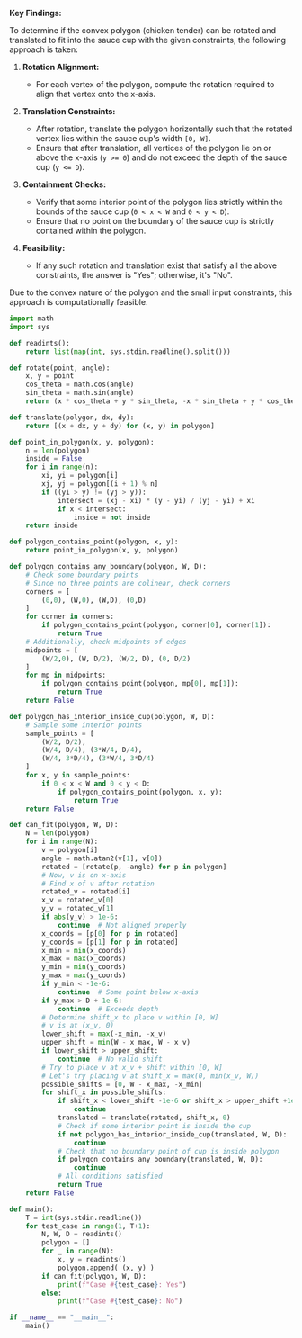 **Key Findings:**

To determine if the convex polygon (chicken tender) can be rotated and translated to fit into the sauce cup with the given constraints, the following approach is taken:

1. **Rotation Alignment:**
   - For each vertex of the polygon, compute the rotation required to align that vertex onto the x-axis.
   
2. **Translation Constraints:**
   - After rotation, translate the polygon horizontally such that the rotated vertex lies within the sauce cup's width `[0, W]`.
   - Ensure that after translation, all vertices of the polygon lie on or above the x-axis (`y >= 0`) and do not exceed the depth of the sauce cup (`y <= D`).
   
3. **Containment Checks:**
   - Verify that some interior point of the polygon lies strictly within the bounds of the sauce cup (`0 < x < W` and `0 < y < D`).
   - Ensure that no point on the boundary of the sauce cup is strictly contained within the polygon.
   
4. **Feasibility:**
   - If any such rotation and translation exist that satisfy all the above constraints, the answer is "Yes"; otherwise, it's "No".

Due to the convex nature of the polygon and the small input constraints, this approach is computationally feasible.

```python
import math
import sys

def readints():
    return list(map(int, sys.stdin.readline().split()))

def rotate(point, angle):
    x, y = point
    cos_theta = math.cos(angle)
    sin_theta = math.sin(angle)
    return (x * cos_theta + y * sin_theta, -x * sin_theta + y * cos_theta)

def translate(polygon, dx, dy):
    return [(x + dx, y + dy) for (x, y) in polygon]

def point_in_polygon(x, y, polygon):
    n = len(polygon)
    inside = False
    for i in range(n):
        xi, yi = polygon[i]
        xj, yj = polygon[(i + 1) % n]
        if ((yi > y) != (yj > y)):
            intersect = (xj - xi) * (y - yi) / (yj - yi) + xi
            if x < intersect:
                inside = not inside
    return inside

def polygon_contains_point(polygon, x, y):
    return point_in_polygon(x, y, polygon)

def polygon_contains_any_boundary(polygon, W, D):
    # Check some boundary points
    # Since no three points are colinear, check corners
    corners = [
        (0,0), (W,0), (W,D), (0,D)
    ]
    for corner in corners:
        if polygon_contains_point(polygon, corner[0], corner[1]):
            return True
    # Additionally, check midpoints of edges
    midpoints = [
        (W/2,0), (W, D/2), (W/2, D), (0, D/2)
    ]
    for mp in midpoints:
        if polygon_contains_point(polygon, mp[0], mp[1]):
            return True
    return False

def polygon_has_interior_inside_cup(polygon, W, D):
    # Sample some interior points
    sample_points = [
        (W/2, D/2),
        (W/4, D/4), (3*W/4, D/4),
        (W/4, 3*D/4), (3*W/4, 3*D/4)
    ]
    for x, y in sample_points:
        if 0 < x < W and 0 < y < D:
            if polygon_contains_point(polygon, x, y):
                return True
    return False

def can_fit(polygon, W, D):
    N = len(polygon)
    for i in range(N):
        v = polygon[i]
        angle = math.atan2(v[1], v[0])
        rotated = [rotate(p, -angle) for p in polygon]
        # Now, v is on x-axis
        # Find x of v after rotation
        rotated_v = rotated[i]
        x_v = rotated_v[0]
        y_v = rotated_v[1]
        if abs(y_v) > 1e-6:
            continue  # Not aligned properly
        x_coords = [p[0] for p in rotated]
        y_coords = [p[1] for p in rotated]
        x_min = min(x_coords)
        x_max = max(x_coords)
        y_min = min(y_coords)
        y_max = max(y_coords)
        if y_min < -1e-6:
            continue  # Some point below x-axis
        if y_max > D + 1e-6:
            continue  # Exceeds depth
        # Determine shift_x to place v within [0, W]
        # v is at (x_v, 0)
        lower_shift = max(-x_min, -x_v)
        upper_shift = min(W - x_max, W - x_v)
        if lower_shift > upper_shift:
            continue  # No valid shift
        # Try to place v at x_v + shift within [0, W]
        # Let's try placing v at shift_x = max(0, min(x_v, W))
        possible_shifts = [0, W - x_max, -x_min]
        for shift_x in possible_shifts:
            if shift_x < lower_shift -1e-6 or shift_x > upper_shift +1e-6:
                continue
            translated = translate(rotated, shift_x, 0)
            # Check if some interior point is inside the cup
            if not polygon_has_interior_inside_cup(translated, W, D):
                continue
            # Check that no boundary point of cup is inside polygon
            if polygon_contains_any_boundary(translated, W, D):
                continue
            # All conditions satisfied
            return True
    return False

def main():
    T = int(sys.stdin.readline())
    for test_case in range(1, T+1):
        N, W, D = readints()
        polygon = []
        for _ in range(N):
            x, y = readints()
            polygon.append( (x, y) )
        if can_fit(polygon, W, D):
            print(f"Case #{test_case}: Yes")
        else:
            print(f"Case #{test_case}: No")

if __name__ == "__main__":
    main()
```